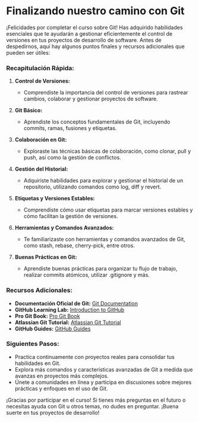 # Finalizando nuestro camino con Git

¡Felicidades por completar el curso sobre Git! Has adquirido habilidades esenciales que te ayudarán a gestionar eficientemente el control de versiones en tus proyectos de desarrollo de software. Antes de despedirnos, aquí hay algunos puntos finales y recursos adicionales que pueden ser útiles:

### Recapitulación Rápida:

1. **Control de Versiones:**
   - Comprendiste la importancia del control de versiones para rastrear cambios, colaborar y gestionar proyectos de software.

2. **Git Básico:**
   - Aprendiste los conceptos fundamentales de Git, incluyendo commits, ramas, fusiones y etiquetas.

3. **Colaboración en Git:**
   - Exploraste las técnicas básicas de colaboración, como clonar, pull y push, así como la gestión de conflictos.

4. **Gestión del Historial:**
   - Adquiriste habilidades para explorar y gestionar el historial de un repositorio, utilizando comandos como log, diff y revert.

5. **Etiquetas y Versiones Estables:**
   - Comprendiste cómo usar etiquetas para marcar versiones estables y cómo facilitan la gestión de versiones.

6. **Herramientas y Comandos Avanzados:**
   - Te familiarizaste con herramientas y comandos avanzados de Git, como stash, rebase, cherry-pick, entre otros.

7. **Buenas Prácticas en Git:**
   - Aprendiste buenas prácticas para organizar tu flujo de trabajo, realizar commits atómicos, utilizar .gitignore y más.

### Recursos Adicionales:

- **Documentación Oficial de Git:** [Git Documentation](https://git-scm.com/doc)
- **GitHub Learning Lab:** [Introduction to GitHub](https://lab.github.com/githubtraining/introduction-to-github)
- **Pro Git Book:** [Pro Git Book](https://git-scm.com/book/en/v2)
- **Atlassian Git Tutorial:** [Atlassian Git Tutorial](https://www.atlassian.com/git/tutorials)
- **GitHub Guides:** [GitHub Guides](https://guides.github.com/)

### Siguientes Pasos:

- Practica continuamente con proyectos reales para consolidar tus habilidades en Git.
- Explora más comandos y características avanzadas de Git a medida que avanzas en proyectos más complejos.
- Únete a comunidades en línea y participa en discusiones sobre mejores prácticas y enfoques en el uso de Git.

¡Gracias por participar en el curso! Si tienes más preguntas en el futuro o necesitas ayuda con Git u otros temas, no dudes en preguntar. ¡Buena suerte en tus proyectos de desarrollo!